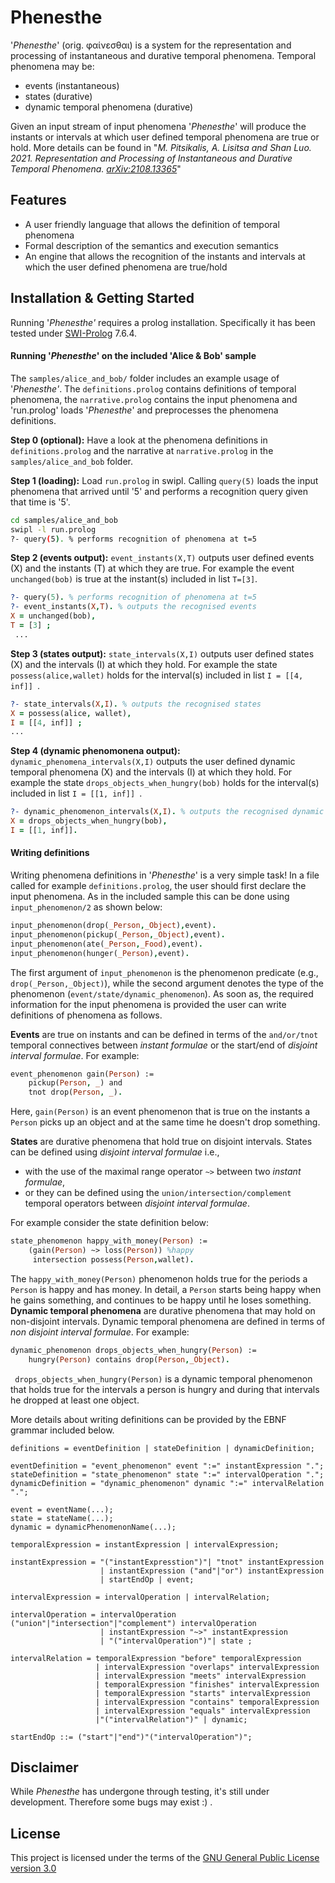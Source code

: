 # Phenesthe

'_Phenesthe_' (orig. φαίνεσθαι) is a system for the representation and processing of instantaneous and durative temporal phenomena. Temporal phenomena may be:
- events (instantaneous)
- states (durative)
- dynamic temporal phenomena (durative)

Given an input stream of input phenomena '_Phenesthe_' will produce the instants or intervals at which user defined temporal phenomena are true or hold. More details can be found in "_M. Pitsikalis, A. Lisitsa and Shan Luo. 2021. Representation and Processing of Instantaneous and Durative Temporal Phenomena. [arXiv:2108.13365](https://arxiv.org/abs/2108.13365)_"
## Features

- A user friendly language that allows the definition of temporal phenomena
- Formal description of the semantics and execution semantics
- An engine that allows the recognition of the instants and intervals at which the user defined phenomena are true/hold

## Installation & Getting Started
Running '_Phenesthe'_ requires a prolog installation. Specifically it has been tested under [SWI-Prolog](www.swi-prolog.org) 7.6.4.
#### Running '_Phenesthe_' on the included 'Alice & Bob' sample
The ```samples/alice_and_bob/``` folder includes an example usage of '_Phenesthe'_. The ```definitions.prolog``` contains definitions of temporal phenomena, the ```narrative.prolog``` contains the input phenomena and 'run.prolog' loads '_Phenesthe_' and preprocesses the phenomena definitions.


**Step 0 (optional):** Have a look at the phenomena definitions in ```definitions.prolog``` and the narrative at ```narrative.prolog``` in the ```samples/alice_and_bob``` folder.

**Step 1 (loading):** Load ```run.prolog``` in swipl. Calling ```query(5)``` loads the input phenomena that arrived until '5' and performs a recognition query given that time is '5'.
```sh
cd samples/alice_and_bob
swipl -l run.prolog
?- query(5). % performs recognition of phenomena at t=5
```
**Step 2 (events output):** ```event_instants(X,T)``` outputs user defined events (X) and the instants (T) at which they are true. For example the event ```unchanged(bob)``` is true at the instant(s) included in list ```T=[3]```.
```prolog
?- query(5). % performs recognition of phenomena at t=5
?- event_instants(X,T). % outputs the recognised events
X = unchanged(bob),
T = [3] ;
 ...
```
**Step 3 (states output):** ```state_intervals(X,I)``` outputs user defined states (X) and the intervals (I) at which they hold. For example the state ```possess(alice,wallet)``` holds for the interval(s) included in list ```I = [[4, inf]] ```.
```prolog
?- state_intervals(X,I). % outputs the recognised states
X = possess(alice, wallet),
I = [[4, inf]] ;
...
```
**Step 4 (dynamic phenomonena output):** ```dynamic_phenomena_intervals(X,I)``` outputs the user defined dynamic temporal phenomena (X) and the intervals (I) at which they hold. For example the state ```drops_objects_when_hungry(bob)``` holds for the interval(s) included in list ```I = [[1, inf]] ```.
```prolog
?- dynamic_phenomenon_intervals(X,I). % outputs the recognised dynamic phenomena
X = drops_objects_when_hungry(bob),
I = [[1, inf]].
```

#### Writing definitions
Writing phenomena definitions in '_Phenesthe_'  is a very simple task! In a file called for example ```definitions.prolog```, the user should first declare the input phenomena. As in the included sample this can be done using ```input_phenomenon/2``` as shown below:
```prolog
input_phenomenon(drop(_Person,_Object),event).
input_phenomenon(pickup(_Person,_Object),event).
input_phenomenon(ate(_Person,_Food),event).
input_phenomenon(hunger(_Person),event).
```
The first argument of ```input_phenomenon``` is the phenomenon predicate (e.g., ```drop(_Person,_Object)```), while the second argument denotes the type of the phenomenon (```event/state/dynamic_phenomenon```). As soon as, the required information for the input phenomena is provided the user can write definitions of phenomena as follows.

**Events** are true on instants and can be defined in terms of the ```and/or/tnot``` temporal connectives between _instant formulae_ or the start/end of _disjoint interval formulae_. For example:
```prolog
event_phenomenon gain(Person) :=
    pickup(Person, _) and
    tnot drop(Person, _).
```
Here, ```gain(Person)``` is an event phenomenon that is true on the instants a ```Person``` picks up an object and at the same time he doesn't drop something.

**States** are durative phenomena that hold true on disjoint intervals. States can be defined using _disjoint interval formulae_ i.e.,
 - with the use of the maximal range operator ```~>``` between two _instant formulae_, 
 - or they can be defined using the ```union/intersection/complement``` temporal operators between _disjoint interval formulae_.         

For example consider the state definition below:
```prolog
state_phenomenon happy_with_money(Person) :=
    (gain(Person) ~> loss(Person)) %happy
     intersection possess(Person,wallet).
```
The ```happy_with_money(Person)```  phenomenon holds true  for the periods a ```Person``` is happy and has money. In detail, a ```Person``` starts being happy when he gains something, and continues to be happy until he loses something.
**Dynamic temporal phenomena** are durative phenomena that may hold on non-disjoint intervals. Dynamic temporal phenomena are defined in terms of _non disjoint interval formulae_. For example: 
```prolog
dynamic_phenomenon drops_objects_when_hungry(Person) :=
    hungry(Person) contains drop(Person,_Object).
```
``` drops_objects_when_hungry(Person)``` is a dynamic temporal phenomenon that holds true for the intervals a person is hungry and during that intervals he dropped at least one object.

More details about writing definitions can be provided by the EBNF grammar included below.
```ebnf
definitions = eventDefinition | stateDefinition | dynamicDefinition;

eventDefinition = "event_phenomenon" event ":=" instantExpression ".";
stateDefinition = "state_phenomenon" state ":=" intervalOperation ".";
dynamicDefinition = "dynamic_phenomenon" dynamic ":=" intervalRelation ".";

event = eventName(...);
state = stateName(...);
dynamic = dynamicPhenomenonName(...);

temporalExpression = instantExpression | intervalExpression;

instantExpression = "("instantExpresstion")"| "tnot" instantExpression
                    | instantExpression ("and"|"or") instantExpression
                    | startEndOp | event;

intervalExpression = intervalOperation | intervalRelation;

intervalOperation = intervalOperation ("union"|"intersection"|"complement") intervalOperation 
                    | instantExpression "~>" instantExpression 
                    | "("intervalOperation")"| state ;

intervalRelation = temporalExpression "before" temporalExpression
                   | intervalExpression "overlaps" intervalExpression
                   | intervalExpression "meets" intervalExpression
                   | temporalExpression "finishes" intervalExpression
                   | temporalExpression "starts" intervalExpression
                   | intervalExpression "contains" temporalExpression 
                   | intervalExpression "equals" intervalExpression
                   |"("intervalRelation")" | dynamic;
                   
startEndOp ::= ("start"|"end")"("intervalOperation")";
```


## Disclaimer
While _Phenesthe_ has undergone through testing, it's still under development.  Therefore some bugs may exist :) . 
## License
This project is licensed under the terms of the [GNU General Public License version 3.0](https://www.gnu.org/licenses/gpl-3.0.html)

